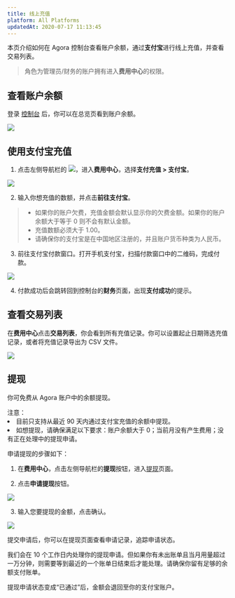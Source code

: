 ```yaml
---
title: 线上充值
platform: All Platforms
updatedAt: 2020-07-17 11:13:45
---
```


本页介绍如何在 Agora 控制台查看账户余额，通过**支付宝**进行线上充值，并查看交易列表。

> 角色为管理员/财务的账户拥有进入**费用中心**的权限。

## 查看账户余额

登录 [控制台](https://console.agora.io/) 后，你可以在总览页看到账户余额。

![](https://web-cdn.agora.io/docs-files/1594635601978)

## 使用支付宝充值

1. 点击左侧导航栏的 ![](https://web-cdn.agora.io/docs-files/1594635684302)，进入**费用中心**，选择**支付充值 > 支付宝**。

![](https://web-cdn.agora.io/docs-files/1594635770133)

2. 输入你想充值的数额，并点击**前往支付宝**。

> - 如果你的账户欠费，充值金额会默认显示你的欠费金额。如果你的账户余额大于等于 0 则不会有默认金额。
> - 充值数额必须大于 1.00。
> - 请确保你的支付宝是在中国地区注册的，并且账户货币种类为人民币。

3. 前往支付宝付款窗口。打开手机支付宝，扫描付款窗口中的二维码，完成付款。

![](https://web-cdn.agora.io/docs-files/1562666593903)

4. 付款成功后会跳转回到控制台的**财务**页面，出现**支付成功**的提示。

## 查看交易列表

在**费用中心**点击**交易列表**，你会看到所有充值记录。你可以设置起止日期筛选充值记录，或者将充值记录导出为 CSV 文件。

![](https://web-cdn.agora.io/docs-files/1594636049705)

## 提现

你可免费从 Agora 账户中的余额提现。

<div class="alert note">注意：<li>目前只支持从最近 90 天内通过支付宝充值的余额中提现。</li><li>如想提现，请确保满足以下要求：账户余额大于 0；当前月没有产生费用；没有正在处理中的提现申请。</li></div>

申请提现的步骤如下：

1. 在**费用中心**，点击左侧导航栏的**提现**按钮，进入[提现](https://console.agora.io/finance/withdraw)页面。

2. 点击**申请提现**按钮。

![](https://web-cdn.agora.io/docs-files/1594636128777)

3. 输入您要提现的金额，点击确认。

![](https://web-cdn.agora.io/docs-files/1594636215018)

提交申请后，你可以在提现页面查看申请记录，追踪申请状态。

我们会在 10 个工作日内处理你的提现申请。但如果你有未出账单且当月用量超过一万分钟，则需要等到最近的一个账单日结束后才能处理。请确保你留有足够的余额支付账单。

提现申请状态变成“已通过”后，金额会退回至你的支付宝账户。
